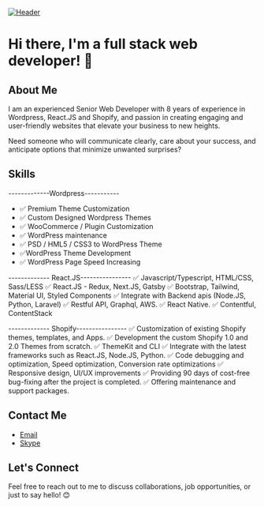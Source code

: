 [![Header](https://www.creative-tim.com/blog/content/images/size/w1140/2021/08/rebranding-post--1-.jpg "Header")](https://www.creative-tim.com/)


# Hi there, I'm a full stack web developer! 👋

## About Me
I am an experienced Senior Web Developer with 8 years of experience in Wordpress, React.JS and Shopify, and passion in creating engaging and user-friendly websites that elevate your business to new heights.

Need someone who will communicate clearly, care about your success, and anticipate options that minimize unwanted surprises? 

## Skills
 -------------Wordpress-----------
- ✅ Premium Theme Customization
- ✅ Custom Designed Wordpress Themes
- ✅ WooCommerce / Plugin Customization
- ✅ WordPress maintenance
- ✅ PSD / HML5 / CSS3 to WordPress Theme
- ✅WordPress Theme Development
- ✅ WordPress Page Speed Increasing

------------- React.JS----------------
✅ Javascript/Typescript, HTML/CSS, Sass/LESS
✅ React.JS - Redux, Next.JS, Gatsby
✅ Bootstrap, Tailwind, Material UI, Styled Components
✅ Integrate with Backend apis (Node.JS, Python, Laravel)
✅ Restful API, Graphql, AWS.
✅ React Native.
✅ Contentful, ContentStack

------------- Shopify----------------
✅ Customization of existing Shopify themes, templates, and Apps.
✅ Development the custom Shopify 1.0 and 2.0 Themes from scratch.
✅ ThemeKit and CLI
✅ Integrate with the latest frameworks such as React.JS, Node.JS, Python.
✅ Code debugging and optimization, Speed optimization, Conversion rate optimizations
✅ Responsive design, UI/UX improvements
✅ Providing 90 days of cost-free bug-fixing after the project is completed.
✅ Offering maintenance and support packages.
 
## Contact Me
- [Email](mailto:chaowang318915@gmail.com)
- [Skype](skype:live:.cid.2d87b5c5ddaa2d6?chat)

## Let's Connect
Feel free to reach out to me to discuss collaborations, job opportunities, or just to say hello! 😊
